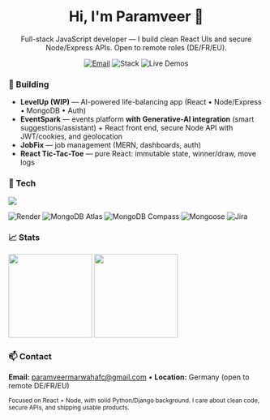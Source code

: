 <h1 align="center">Hi, I'm Paramveer 👋</h1>
<p align="center">
  Full-stack JavaScript developer — I build clean React UIs and secure Node/Express APIs.
  Open to remote roles (DE/FR/EU).
</p>

<p align="center">
  <a href="mailto:paramveermarwahafc@gmail.com"><img alt="Email" src="https://img.shields.io/badge/Email-paramveermarwahafc%40gmail.com-informational"></a>
  <img alt="Stack" src="https://img.shields.io/badge/Stack-React%20%7C%20Node%20%7C%20MongoDB-2962FF">
  <img alt="Live Demos" src="https://img.shields.io/badge/Live-Demos-00C853">
</p>

### 🚀 Building
- **LevelUp (WIP)** — AI-powered life-balancing app (React • Node/Express • MongoDB • Auth)
- **EventSpark** — events platform **with Generative-AI integration** (smart suggestions/assistant) + React front end, secure Node API with JWT/cookies, and geolocation
- **JobFix** — job management (MERN, dashboards, auth)
- **React Tic-Tac-Toe** — pure React: immutable state, winner/draw, move logs

### 🧰 Tech
<img src="https://skillicons.dev/icons?i=react,js,nodejs,express,mongodb,postgres,git,github,gitlab,bitbucket,postman,html,css,vite,docker,python,django&perline=10" />

<p>
  <img alt="Render" src="https://img.shields.io/badge/Deployed%20on-Render-46E3B7?logo=render&logoColor=000">
  <img alt="MongoDB Atlas" src="https://img.shields.io/badge/MongoDB-Atlas-13AA52?logo=mongodb&logoColor=fff">
  <img alt="MongoDB Compass" src="https://img.shields.io/badge/MongoDB-Compass-47A248?logo=mongodb&logoColor=fff">
  <img alt="Mongoose" src="https://img.shields.io/badge/Mongoose-ODM-A03333">
  <img alt="Jira" src="https://img.shields.io/badge/Jira-Software-0052CC?logo=jira&logoColor=fff">
</p>

### 📈 Stats
<p>
  <img height="165" src="https://github-readme-stats.vercel.app/api?username=paramveer02&show_icons=true&include_all_commits=true&count_private=true&hide_border=true&hide_rank=true&custom_title=GitHub%20Stats&theme=transparent&v=4" />
  <img height="165" src="https://github-readme-stats.vercel.app/api/top-langs/?username=paramveer02&layout=compact&langs_count=8&hide_border=true&theme=transparent&hide=Jupyter%20Notebook&v=4" />
</p>

### 📫 Contact
**Email:** paramveermarwahafc@gmail.com • **Location:** Germany (open to remote DE/FR/EU)

<sub>Focused on React + Node, with solid Python/Django background. I care about clean code, secure APIs, and shipping usable products.</sub>
